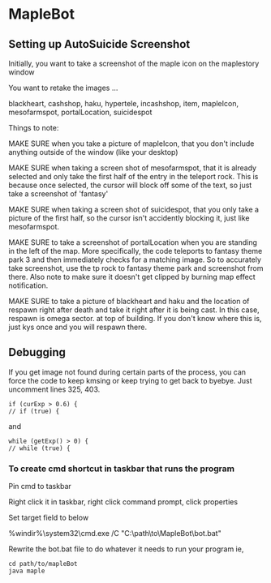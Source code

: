# MapleBot

## Setting up AutoSuicide Screenshot

Initially, you want to take a screenshot of the maple icon on the maplestory window

You want to retake the images ...

blackheart, cashshop, haku, hypertele, incashshop, item, mapleIcon, mesofarmspot, portalLocation, suicidespot

Things to note:

MAKE SURE when you take a picture of mapleIcon, that you don't include anything outside of the window (like your desktop)

MAKE SURE when taking a screen shot of mesofarmspot, that it is already selected and only take the first half of the entry in the teleport rock. This is because once selected, the cursor will block off some of the text, so just take a screenshot of 'fantasy'

MAKE SURE when taking a screen shot of suicidespot, that you only take a picture of the first half, so the cursor isn't accidently blocking it, just like mesofarmspot.

MAKE SURE to take a screenshot of portalLocation when you are standing in the left of the map. More specifically, the code teleports to fantasy theme park 3 and then immediately checks for a matching image. So to accurately take screenshot, use the tp rock to fantasy theme park and screenshot from there. Also note to make sure it doesn't get clipped by burning map effect notification.

MAKE SURE to take a picture of blackheart and haku and the location of respawn right after death and take it right after it is being cast. In this case, respawn is omega sector. at top of building. If you don't know where this is, just kys once and you will respawn there.

## Debugging

If you get image not found during certain parts of the process, you can force the code to keep kmsing or keep trying to get back to byebye. Just uncomment lines 325, 403.

```
if (curExp > 0.6) {
// if (true) {
```

and

```
while (getExp() > 0) {
// while (true) {
```


### To create cmd shortcut in taskbar that runs the program

Pin cmd to taskbar

Right click it in taskbar, right click command prompt, click properties

Set target field to below

%windir%\system32\cmd.exe /C "C:\path\to\MapleBot\bot.bat"

Rewrite the bot.bat file to do whatever it needs to run your program ie,

```
cd path/to/mapleBot
java maple
```